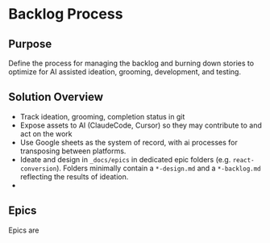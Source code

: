 # Backlog Process

## Purpose

Define the process for managing the backlog and burning down stories to optimize for AI assisted ideation, grooming, development, and testing.

## Solution Overview

- Track ideation, grooming, completion status in git
- Expose assets to AI (ClaudeCode, Cursor) so they may contribute to and act on the work
- Use Google sheets as the system of record, with ai processes for transposing between platforms.
- Ideate and design in `_docs/epics` in dedicated epic folders (e.g. `react-conversion`). Folders minimally contain a `*-design.md` and a `*-backlog.md` reflecting the results of ideation.
-

## Epics

Epics are
